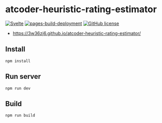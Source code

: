 # atcoder-heuristic-rating-estimator
[![Svelte](https://img.shields.io/badge/svelte-%23f1413d.svg?logo=svelte&logoColor=white)](https://svelte.dev/)
[![pages-build-deployment](https://github.com/3w36zj6/atcoder-heuristic-rating-estimator/actions/workflows/pages/pages-build-deployment/badge.svg)](https://github.com/3w36zj6/atcoder-heuristic-rating-estimator/actions/workflows/pages/pages-build-deployment)
[![GitHub license](https://img.shields.io/github/license/3w36zj6/atcoder-heuristic-rating-estimator.svg)](https://github.com/3w36zj6/atcoder-heuristic-rating-estimator)

- https://3w36zj6.github.io/atcoder-heuristic-rating-estimator/

## Install
```
npm install
```

## Run server
```
npm run dev
```

## Build
```
npm run build
```
